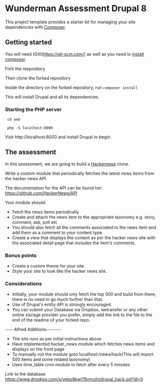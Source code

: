 # Wunderman Assessment Drupal 8


This project template provides a starter kit for managing your site
dependencies with [Composer](https://getcomposer.org/).

## Getting started

You will need (Git)[https://git-scm.com/] as well as you need to [install composer](https://getcomposer.org/doc/00-intro.md#installation-linux-unix-osx).

Fork the respository

Then clone the forked repository

Inside the directory on the forked repository, run `composer install`

This will install Drupal and all its dependencies.

### Starting the PHP server

```
 cd web

 php -S localhost:8000
```

Visit http://localhost:8000 and install Drupal to begin.

## The assessment

In this assessment, we are going to build a [Hackernews](https://news.ycombinator.com) clone.

Write a custom module that periodically fetches the latest news items from the hacker news API.

The documentation for the API can be found her: https://github.com/HackerNews/API

Your module should:

* Fetch the news items periodically
* Create and attach the news item to the appropriate taxonomy e.g. story, comment, ask, poll etc
* You should also fetch all the comments associated to the news item and add them as a comment to your content type.
* Create a view that displays the content as per the hacker news site with the associated detail page that includes the item's comments.


### Bonus points

* Create a custom theme for your site.
* Style your site to look like the hacker news site.

### Considerations

* Initially, your module should only fetch the top 500 and build from there, there is no need to go much further than that.
* Use of Drupal's entity API is strongly encouraged.
* You can submit your Database via Dropbox, wetransfer or any other online storage provider you prefer, simply add the link to the file to the end of the readme of your forked repo.


---- Alfred Additions--------
- The site runs as per initial instructions above
- Have implemented hacker_news module which fetches news items and displays on the front page
- To manually run the module goto localhost:<port-number>/news/hack(This will import 500 items and some related taxonomy)
- Uses time_table cron module to fetch after every 5 minutes

Link to the database 
https://www.dropbox.com/s/yebo8kwl78vnvzh/drupal_hack.sql?dl=0



